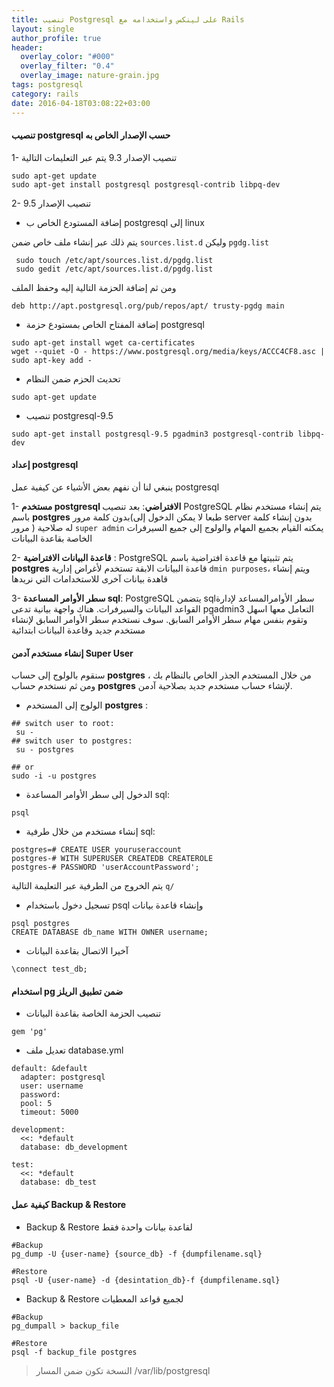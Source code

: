 ```yaml
---
title: تنصيب Postgresql على لينكس واستخدامه مع Rails
layout: single
author_profile: true
header:
  overlay_color: "#000"
  overlay_filter: "0.4"
  overlay_image: nature-grain.jpg
tags: postgresql
category: rails
date: 2016-04-18T03:08:22+03:00
---
```


#### تنصيب postgresql حسب الإصدار الخاص به
1- تنصيب الإصدار 9.3  يتم عبر التعليمات التالية

    sudo apt-get update
    sudo apt-get install postgresql postgresql-contrib libpq-dev

2- تنصيب الإصدار 9.5 

- إضافة المستودع الخاص ب postgresql إلى linux 

يتم ذلك عبر إنشاء ملف خاص ضمن `sources.list.d` وليكن  `pgdg.list`



~~~
 sudo touch /etc/apt/sources.list.d/pgdg.list
 sudo gedit /etc/apt/sources.list.d/pgdg.list
~~~
 ومن ثم إضافة الحزمة التالية إليه وحفظ الملف 


~~~
deb http://apt.postgresql.org/pub/repos/apt/ trusty-pgdg main
~~~
- إضافة المفتاح الخاص بمستودع حزمة  postgresql


~~~
sudo apt-get install wget ca-certificates
wget --quiet -O - https://www.postgresql.org/media/keys/ACCC4CF8.asc | sudo apt-key add -
~~~

- تحديث الحزم ضمن النظام 

~~~
sudo apt-get update
~~~
- تنصيب postgresql-9.5


~~~
sudo apt-get install postgresql-9.5 pgadmin3 postgresql-contrib libpq-dev
~~~

#### إعداد postgresql
ينبغي لنا أن نفهم بعض الأشياء عن كيفية عمل postgresql

1- **مستخدم postgresql الافتراضي**: 
بعد تنصيب PostgreSQL يتم إنشاء مستخدم نظام باسم **postgres** بدون كلمة مرور(طبعا لا يمكن الدخول إلى server بدون إنشاء كلمة مرور ) له صلاحية `super admin` يمكنه القيام بجميع المهام والولوج إلى جميع السيرفرات الخاصة بقاعدة البيانات

2- **قاعدة البيانات الافتراضية** :
 PostgreSQL يتم تثبيتها مع قاعدة افتراضية باسم  **postgres** 
قاعدة البيانات الابقة تستخدم لأغراض إدارية `dmin purposes`، ويتم إنشاء قاهدة بيانات آخرى للاستخدامات التي نريدها

3- **سطر الأوامر المساعدة sql**:
PostgreSQL يتضمن sqlسطر الأوامرالمساعد لإدارة القواعد البيانات والسيرفرات.
هناك واجهة بيانية تدعى pgadmin3 التعامل معها اسهل وتقوم بنفس مهام سطر الأوامر السابق.
سوف نستخدم سطر الأوامر السابق لإنشاء مستخدم جديد وقاعدة البيانات ابتدائية

#### إنشاء مستخدم آدمن Super User
سنقوم بالولوج إلى حساب **postgres**  من خلال المستخدم الجذر الخاص بالنظام  بك ، ومن ثم نستخدم حساب **postgres**  لإنشاء حساب مستخدم جديد بصلاحية آدمن.

* الولوج إلى المستخدم **postgres** :

~~~
## switch user to root:
 su - 
## switch user to postgres:
 su - postgres

## or 
sudo -i -u postgres 
~~~

* الدخول إلى سطر الأوامر المساعدة sql:


~~~
psql
~~~
* إنشاء مستخدم من خلال طرفية sql:

~~~
postgres=# CREATE USER youruseraccount
postgres-# WITH SUPERUSER CREATEDB CREATEROLE
postgres-# PASSWORD 'userAccountPassword';
~~~

يتم الخروج من الطرفية عبر التعليمة التالية `q/`

* تسجيل دخول باستخدام psql وإنشاء قاعدة بيانات


~~~
psql postgres
CREATE DATABASE db_name WITH OWNER username;
~~~

* آخيرا الاتصال بقاعدة البيانات

~~~
\connect test_db;
~~~
#### استخدام pg ضمن تطبيق الريلز

* تنصيب الحزمة الخاصة بقاعدة البيانات

~~~
gem 'pg'
~~~
* تعديل ملف database.yml


~~~
default: &default
  adapter: postgresql
  user: username
  password: 
  pool: 5
  timeout: 5000

development:
  <<: *default
  database: db_development

test:
  <<: *default
  database: db_test
~~~

#### كيفية عمل Backup & Restore
* Backup & Restore لقاعدة بيانات واحدة فقط


~~~
#Backup
pg_dump -U {user-name} {source_db} -f {dumpfilename.sql}
~~~


~~~
#Restore
psql -U {user-name} -d {desintation_db}-f {dumpfilename.sql}
~~~

* Backup & Restore لجميع قواعد المعطيات 


~~~
#Backup
pg_dumpall > backup_file
~~~


~~~
#Restore
psql -f backup_file postgres
~~~
> النسخة تكون ضمن المسار /var/lib/postgresql